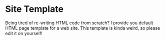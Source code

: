 # Site Template
Being tired of re-writing HTML code from scratch? I provide you default HTML page template for a web site.
This template is kinda weird, so please edit it on yourself!
